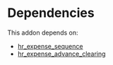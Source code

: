 # Dependencies

This addon depends on:

- [hr_expense_sequence](https://github.com/bringout/oca-technical)
- [hr_expense_advance_clearing](https://github.com/bringout/oca-technical)
